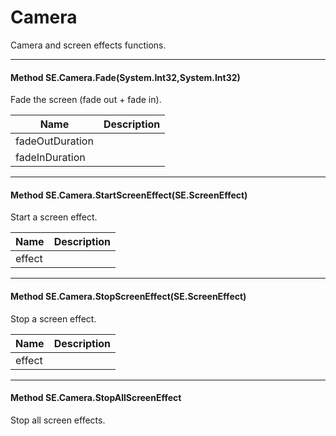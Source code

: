 # Camera #

Camera and screen effects functions. 

---

#### Method SE.Camera.Fade(System.Int32,System.Int32)

 Fade the screen (fade out + fade in). 

|Name | Description |
|-----|------|
|fadeOutDuration ||
|fadeInDuration ||


---
#### Method SE.Camera.StartScreenEffect(SE.ScreenEffect)

 Start a screen effect. 

|Name | Description |
|-----|------|
|effect ||


---
#### Method SE.Camera.StopScreenEffect(SE.ScreenEffect)

 Stop a screen effect. 

|Name | Description |
|-----|------|
|effect ||


---
#### Method SE.Camera.StopAllScreenEffect

 Stop all screen effects. 
